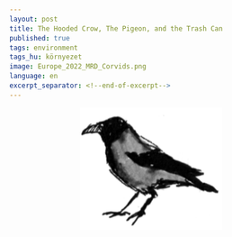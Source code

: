 ```yaml
---
layout: post
title: The Hooded Crow, The Pigeon, and the Trash Can
published: true
tags: environment
tags_hu: környezet
image: Europe_2022_MRD_Corvids.png
language: en
excerpt_separator: <!--end-of-excerpt-->
---
```

<p style="text-align:center"><img src="/assets/Europe_2022_MRD_Corvids.png" width="50%"></p>